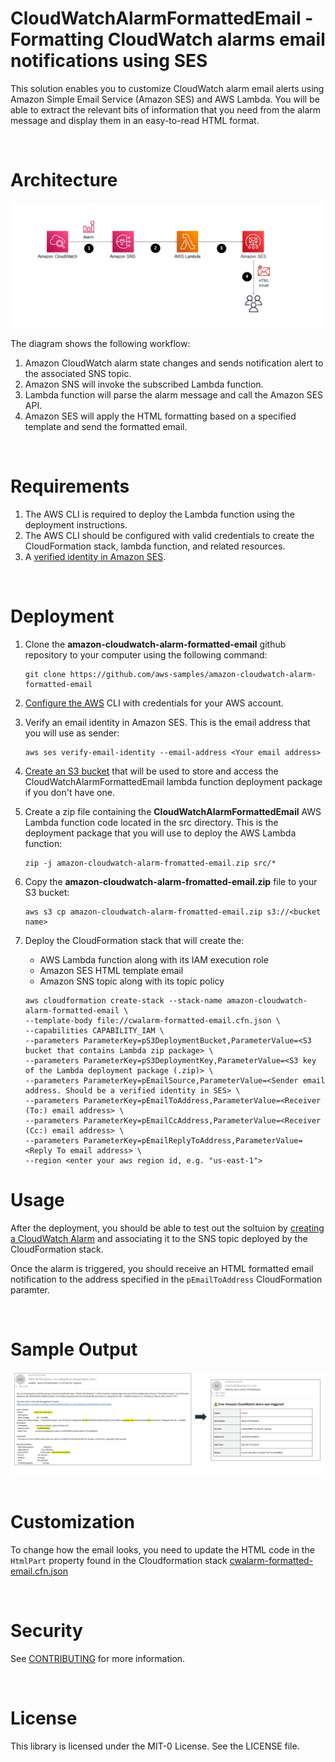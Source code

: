 # CloudWatchAlarmFormattedEmail - Formatting CloudWatch alarms email notifications using SES

This solution enables you to customize CloudWatch alarm email alerts using Amazon Simple Email Service (Amazon SES) and AWS Lambda. You will be able to extract the relevant bits of information that you need from the alarm message and display them in an easy-to-read HTML format.

&nbsp;

# Architecture

![Architecture Diagram](./CloudWatchAlarmFormattedEmail-ArchitectureDiagram.png)

The diagram shows the following workflow:

1. Amazon CloudWatch alarm state changes and sends notification alert to the associated SNS topic.
2. Amazon SNS will invoke the subscribed Lambda function.
3. Lambda function will parse the alarm message and call the Amazon SES API.
4. Amazon SES will apply the HTML formatting based on a specified template and send the formatted email.

&nbsp;

# Requirements

1. The AWS CLI is required to deploy the Lambda function using the deployment instructions.
2. The AWS CLI should be configured with valid credentials to create the CloudFormation stack, lambda function, and related resources.
3. A [verified identity in Amazon SES](https://docs.aws.amazon.com/ses/latest/dg/verify-addresses-and-domains.html).

&nbsp;
# Deployment
1. Clone the **amazon-cloudwatch-alarm-formatted-email** github repository to your computer using the following command:
    ```
    git clone https://github.com/aws-samples/amazon-cloudwatch-alarm-formatted-email
    ```

2. [Configure the AWS](https://docs.aws.amazon.com/cli/latest/userguide/cli-chap-configure.html) CLI with credentials for your AWS account.

3. Verify an email identity in Amazon SES. This is the email address that you will use as sender:
    ```
    aws ses verify-email-identity --email-address <Your email address>
    ```

4. [Create an S3 bucket](https://docs.aws.amazon.com/AmazonS3/latest/userguide/create-bucket-overview.html) that will be used to store and access the CloudWatchAlarmFormattedEmail lambda function deployment package if you don't have one.

5. Create a zip file containing the **CloudWatchAlarmFormattedEmail** AWS Lambda function code located in the src directory. This is the deployment package that you will use to deploy the AWS Lambda function:
    ```
    zip -j amazon-cloudwatch-alarm-fromatted-email.zip src/*
    ```

6. Copy the **amazon-cloudwatch-alarm-fromatted-email.zip** file to your S3 bucket:
    ```
    aws s3 cp amazon-cloudwatch-alarm-fromatted-email.zip s3://<bucket name>
    ```

7. Deploy the CloudFormation stack that will create the:
     -  AWS Lambda function along with its IAM execution role
     -  Amazon SES HTML template email
     -  Amazon SNS topic along with its topic policy
    ```
    aws cloudformation create-stack --stack-name amazon-cloudwatch-alarm-formatted-email \
    --template-body file://cwalarm-formatted-email.cfn.json \
    --capabilities CAPABILITY_IAM \
    --parameters ParameterKey=pS3DeploymentBucket,ParameterValue=<S3 bucket that contains Lambda zip package> \
	--parameters ParameterKey=pS3DeploymentKey,ParameterValue=<S3 key of the Lambda deployment package (.zip)> \
    --parameters ParameterKey=pEmailSource,ParameterValue=<Sender email address. Should be a verified identity in SES> \
    --parameters ParameterKey=pEmailToAddress,ParameterValue=<Receiver (To:) email address> \
    --parameters ParameterKey=pEmailCcAddress,ParameterValue=<Receiver (Cc:) email address> \
    --parameters ParameterKey=pEmailReplyToAddress,ParameterValue=<Reply To email address> \	
    --region <enter your aws region id, e.g. "us-east-1">
    ```
# Usage
After the deployment, you should be able to test out the soltuion by [creating a CloudWatch Alarm](https://docs.aws.amazon.com/AmazonCloudWatch/latest/monitoring/ConsoleAlarms.html) and associating it to the SNS topic deployed by the CloudFormation stack.

Once the alarm is triggered, you should receive an HTML formatted email notification to the address specified in the ```pEmailToAddress``` CloudFormation paramter.

&nbsp;

# Sample Output

![Samples Output](./CloudWatchAlarmFormattedEmail-SampleOutput.png)
&nbsp;

# Customization
To change how the email looks, you need to update the HTML code in the ```HtmlPart``` property found in the Cloudformation stack [cwalarm-formatted-email.cfn.json](./cloudformation/cwalarm-formatted-email.cfn.json)

&nbsp;

# Security

See [CONTRIBUTING](CONTRIBUTING.md#security-issue-notifications) for more information.

&nbsp;

# License

This library is licensed under the MIT-0 License. See the LICENSE file.

